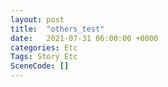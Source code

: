 ```yaml
---
layout: post
title:  "others_test"
date:   2021-07-31 06:00:00 +0000
categories: Etc
Tags: Story Etc
SceneCode: []
---
```

